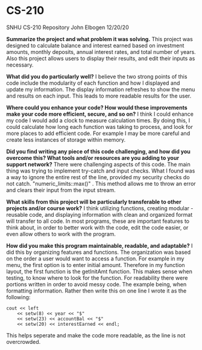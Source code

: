 # CS-210
SNHU CS-210 Repository
John Elbogen
12/20/20

**Summarize the project and what problem it was solving.**
This project was designed to calculate balance and interest earned based on investment amounts, monthly deposits, annual interest rates, and total number of years.  Also this project allows users to display their results, and edit their inputs as necessary.

**What did you do particularly well?**
I believe the two strong points of this code include the modularity of each function and how I displayed and update my information.  The display information refreshes to show the menu and results on each input.  This leads to more readable results for the user.

**Where could you enhance your code? How would these improvements make your code more efficient, secure, and so on?**
I think I could enhance my code I would add a clock to measure calculation times.  By doing this, I could calculate how long each function was taking to process, and look for more places to add efficient code.  For example I may be more careful and create less instances of storage within memory.

**Did you find writing any piece of this code challenging, and how did you overcome this? What tools and/or resources are you adding to your support network?**
There were challenging aspects of this code.  The main thing was trying to implement try-catch and input checks.  What I found was a way to ignore the entire rest of the line, provided my security checks do not catch.  "numeric_limits<streamsize>::max()" . This method allows me to throw an error and clears their input from the input stream.
  
**What skills from this project will be particularly transferable to other projects and/or course work?**
I think utilizing functions, creating modular - reusable code, and displaying information with clean and organized format will transfer to all code.  In most programs, these are important features to think about, in order to better work with the code, edit the code easier, or even allow others to work with the program.

**How did you make this program maintainable, readable, and adaptable?**
I did this by organizing features and functions.  The organization was based on the order a user would want to access a function.  For example in my menu, the first option is to enter initial amount.  Therefore in my function layout, the first function is the getInitAmt function.  This makes sense when testing, to know where to look for the function.  For readability there were portions written in order to avoid messy code.  The example being, when formatting information.  Rather then write this on one line I wrote it as the following:

```
cout << left
	<< setw(8) << year << "$"
	<< setw(23) << accountBal << "$"
	<< setw(20) << interestEarned << endl;
```
 
This helps seperate and make the code more readable, as the line is not overcrowded.
